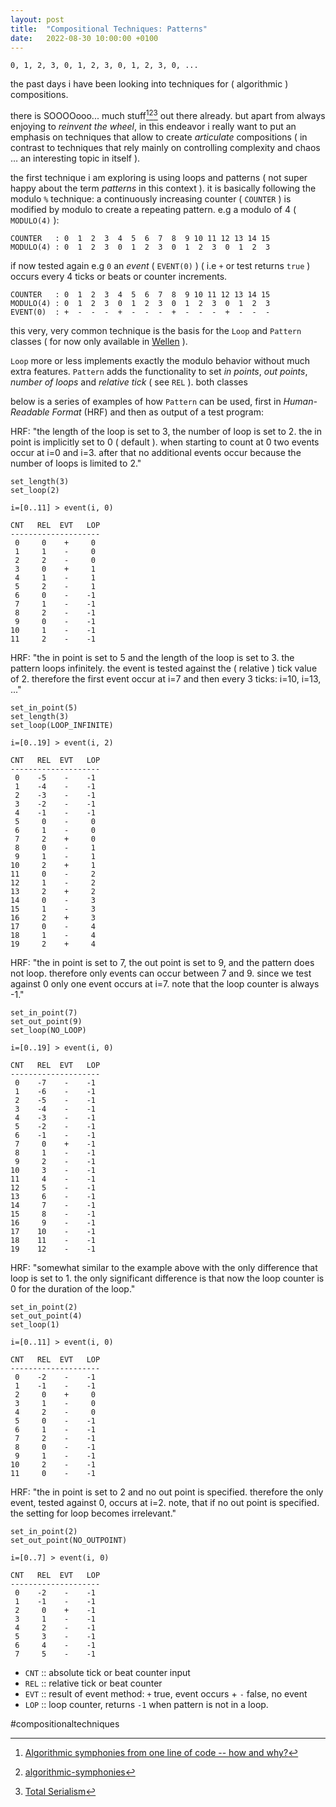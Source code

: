 ```yaml
---
layout: post
title:  "Compositional Techniques: Patterns"
date:   2022-08-30 10:00:00 +0100
---
```


`0, 1, 2, 3, 0, 1, 2, 3, 0, 1, 2, 3, 0, ...`    

the past days i have been looking into techniques for ( algorithmic ) compositions.

there is SOOOOooo... much stuff[^1][^2][^3] out there already. but apart from always enjoying to *reinvent the wheel*, in this endeavor i really want to put an emphasis on techniques that allow to create *articulate* compositions ( in contrast to techniques that rely mainly on controlling complexity and chaos … an interesting topic in itself ).

the first technique i am exploring is using loops and patterns ( not super happy about the term *patterns* in this context ). it is basically following the modulo `%` technique: a continuously increasing counter ( `COUNTER` ) is modified by modulo to create a repeating pattern. e.g a modulo of 4 ( `MODULO(4)` ):

```
COUNTER   : 0  1  2  3  4  5  6  7  8  9 10 11 12 13 14 15
MODULO(4) : 0  1  2  3  0  1  2  3  0  1  2  3  0  1  2  3
```

if now tested again e.g `0` an *event* ( `EVENT(0)` ) ( i.e `+` or test returns `true` ) occurs every 4 ticks or beats or counter increments. 

```
COUNTER   : 0  1  2  3  4  5  6  7  8  9 10 11 12 13 14 15
MODULO(4) : 0  1  2  3  0  1  2  3  0  1  2  3  0  1  2  3
EVENT(0)  : +  -  -  -  +  -  -  -  +  -  -  -  +  -  -  -  
```

this very, very common technique is the basis for the `Loop` and `Pattern` classes ( for now only available in [Wellen](https://github.com/dennisppaul/wellen) ). 

`Loop` more or less implements exactly the modulo behavior without much extra features. `Pattern` adds the functionality to set *in points*, *out points*, *number of loops* and *relative tick* ( see `REL` ). both classes 

below is a series of examples of how `Pattern` can be used, first in *Human-Readable Format* (HRF) and then as output of a test program:

HRF: "the length of the loop is set to 3, the number of loop is set to 2. the in point is implicitly set to 0 ( default ). when starting to count at 0 two events occur at i=0 and i=3. after that no additional events occur because the number of loops is limited to 2."

```
set_length(3)
set_loop(2)

i=[0..11] > event(i, 0)

CNT   REL  EVT   LOP
--------------------
 0     0    +     0    
 1     1    -     0    
 2     2    -     0    
 3     0    +     1    
 4     1    -     1    
 5     2    -     1    
 6     0    -    -1    
 7     1    -    -1    
 8     2    -    -1    
 9     0    -    -1    
10     1    -    -1    
11     2    -    -1    
```

HRF: "the in point is set to 5 and the length of the loop is set to 3. the pattern loops infinitely. the event is tested against the ( relative ) tick value of 2. therefore the first event occur at i=7 and then every 3 ticks: i=10, i=13, ..."

```
set_in_point(5)
set_length(3)
set_loop(LOOP_INFINITE)

i=[0..19] > event(i, 2)

CNT   REL  EVT   LOP
--------------------
 0    -5    -    -1    
 1    -4    -    -1    
 2    -3    -    -1    
 3    -2    -    -1    
 4    -1    -    -1    
 5     0    -     0    
 6     1    -     0    
 7     2    +     0    
 8     0    -     1    
 9     1    -     1    
10     2    +     1    
11     0    -     2    
12     1    -     2    
13     2    +     2    
14     0    -     3    
15     1    -     3    
16     2    +     3    
17     0    -     4    
18     1    -     4    
19     2    +     4    
```

HRF: "the in point is set to 7, the out point is set to 9, and the pattern does not loop. therefore only events can occur between 7 and 9. since we test against 0 only one event occurs at i=7. note that the loop counter is always -1."

```
set_in_point(7)
set_out_point(9)
set_loop(NO_LOOP)

i=[0..19] > event(i, 0)

CNT   REL  EVT   LOP
--------------------
 0    -7    -    -1    
 1    -6    -    -1    
 2    -5    -    -1    
 3    -4    -    -1    
 4    -3    -    -1    
 5    -2    -    -1    
 6    -1    -    -1    
 7     0    +    -1    
 8     1    -    -1    
 9     2    -    -1    
10     3    -    -1    
11     4    -    -1    
12     5    -    -1    
13     6    -    -1    
14     7    -    -1    
15     8    -    -1    
16     9    -    -1    
17    10    -    -1    
18    11    -    -1    
19    12    -    -1    
```

HRF: "somewhat similar to the example above with the only difference that loop is set to 1. the only significant difference is that now the loop counter is 0 for the duration of the loop."

```
set_in_point(2)
set_out_point(4)
set_loop(1)

i=[0..11] > event(i, 0)

CNT   REL  EVT   LOP
--------------------
 0    -2    -    -1    
 1    -1    -    -1    
 2     0    +     0    
 3     1    -     0    
 4     2    -     0    
 5     0    -    -1    
 6     1    -    -1    
 7     2    -    -1    
 8     0    -    -1    
 9     1    -    -1    
10     2    -    -1    
11     0    -    -1    
```

HRF: "the in point is set to 2 and no out point is specified. therefore the only event, tested against 0, occurs at i=2. note, that if no out point is specified. the setting for loop becomes irrelevant."

```
set_in_point(2)
set_out_point(NO_OUTPOINT)

i=[0..7] > event(i, 0)

CNT   REL  EVT   LOP
--------------------
 0    -2    -    -1    
 1    -1    -    -1    
 2     0    +    -1    
 3     1    -    -1    
 4     2    -    -1    
 5     3    -    -1    
 6     4    -    -1    
 7     5    -    -1    
```

- `CNT` :: absolute tick or beat counter input
- `REL` :: relative tick or beat counter
- `EVT` :: result of event method: `+` true, event occurs + `-` false, no event
- `LOP` :: loop counter, returns `-1` when pattern is not in a loop.

#compositionaltechniques

[^1]: [Algorithmic symphonies from one line of code -- how and why?](http://countercomplex.blogspot.com/2011/10/algorithmic-symphonies-from-one-line-of.html)
[^2]: [algorithmic-symphonies](https://github.com/erlehmann/algorithmic-symphonies)
[^3]: [Total Serialism](https://github.com/tmhglnd/total-serialism)
